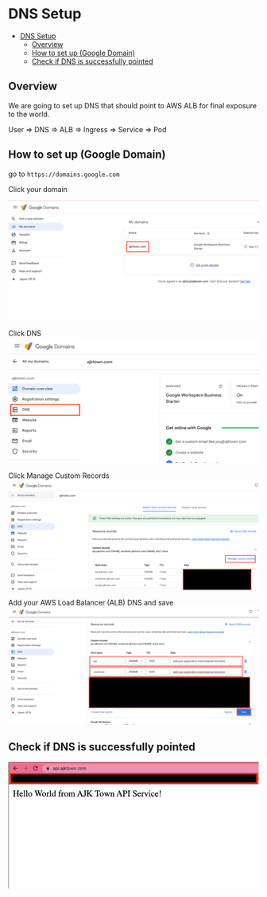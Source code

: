 

# DNS Setup

<!-- TOC -->

- [DNS Setup](#dns-setup)
  - [Overview](#overview)
  - [How to set up (Google Domain)](#how-to-set-up-google-domain)
  - [Check if DNS is successfully pointed](#check-if-dns-is-successfully-pointed)

<!-- /TOC -->

## Overview

We are going to set up DNS that should point to AWS ALB for final exposure to the world.

User => DNS => ALB => Ingress => Service => Pod

## How to set up (Google Domain)


go to `https://domains.google.com`

Click your domain

![click_domain](./assets/click_domain.png)

Click DNS
![click_dns](./assets/click_dns.png)

Click Manage Custom Records
![click_manage_custom_records](./assets/click_manage_custom_records.png)

Add your AWS Load Balancer (ALB) DNS and save
![add_alb_dns](./assets/add_alb_dns.png)


## Check if DNS is successfully pointed

![check_if_dns_set_up_successfully](./assets/check_if_dns_set_up_successfully.png)